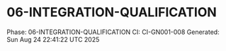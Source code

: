 # 06-INTEGRATION-QUALIFICATION
Phase: 06-INTEGRATION-QUALIFICATION
CI: CI-GN001-008
Generated: Sun Aug 24 22:41:22 UTC 2025

